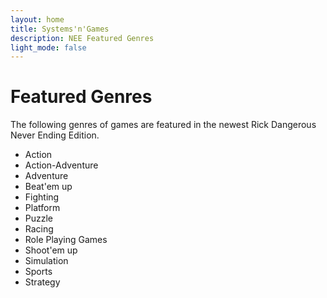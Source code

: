 ```yaml
---
layout: home
title: Systems'n'Games
description: NEE Featured Genres
light_mode: false
---
```


# Featured Genres

The following genres of games are featured in the newest Rick Dangerous Never Ending Edition.

- Action
- Action-Adventure
- Adventure
- Beat'em up
- Fighting
- Platform
- Puzzle 
- Racing
- Role Playing Games
- Shoot'em up
- Simulation
- Sports
- Strategy

